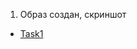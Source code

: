 1. Образ создан, скриншот
  * [Task1](https://github.com/Atlipoka/devops_netology/blob/main/virtualization/lecture4/Lecture4-Task1.png)
